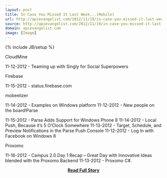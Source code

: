 ```yaml
---
layout: post
title: In Case You Missed It Last Week...(Mobile)
url: http://apievangelist.com/2012/11/19/in-case-you-missed-it-last-week…mobile/
source: http://apievangelist.com/2012/11/19/in-case-you-missed-it-last-week…mobile/
domain: apievangelist.com
image: [Image]
---
```

{% include JB/setup %}<p>CloudMine




11-12-2012 - Teaming up with Singly for Social Superpowers





Firebase




11-15-2012 - status.firebase.com





mobeelizer




11-14-2012 - Examples on Windows platform
11-12-2012 - New people on the board!Parse




11-15-2012 - Parse Adds Support for Windows Phone 8
11-14-2012 - Local Push, Because it&rsquo;s 5 O&rsquo;Clock Somewhere
11-13-2012 - Target, Schedule, and Preview Notifications in the Parse Push Console
11-12-2012 - Log In with Facebook on Windows 8





Proxomo




11-16-2012 - Campus 2.0 Day 1 Recap &ndash; Great Day with Innovative Ideas blended with the Proxomo Backend
11-13-2012 - Proxomo C#.</p>
<center><p><a href="http://apievangelist.com/2012/11/19/in-case-you-missed-it-last-week…mobile/" style='padding:25px; font-sze:18px; font-weight: bold;'>Read Full Story</a></p></center>
